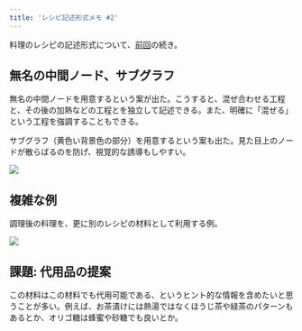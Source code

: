 ```yaml
---
title: 'レシピ記述形式メモ #2'
---
```

料理のレシピの記述形式について、[前回](https://r7kamura.com/articles/2022-05-13-mermaid-recipe-memo)の続き。

無名の中間ノード、サブグラフ
--------------

無名の中間ノードを用意するという案が出た。こうすると、混ぜ合わせる工程と、その後の加熱などの工程とを独立して記述できる。また、明確に「混ぜる」という工程を強調することもできる。

サブグラフ（黄色い背景色の部分）を用意するという案も出た。見た目上のノードが散らばるのを防げ、視覚的な誘導もしやすい。

![](https://lh3.googleusercontent.com/x-Y4-cozKbBBaVbosAe-fB7C_geR4TQ4my5mCwrU082AfFeI39_DiDgFIo_Q-gVEESEiJmFbeHG643wlxhLU5TSpkiiAl00uTRmoT6LZz9nWHAC7D3U8_MmrdRWNNmnBymUsl4rkzTz_iN1sw-N9vrdgKNOPremhG6e53bOOaXMiYFMehO8d0VbdLFXN)

複雑な例
----

調理後の料理を、更に別のレシピの材料として利用する例。

![](https://lh5.googleusercontent.com/1iGnCpUa7OJd2gSb1CmWYbmespbewEJvBHrI_MnG-79iz-2sJE3twdw8Q06iHXq4b624MN8WOCb7noYW9Gy1E97ATohV5CIc_nqcH1Tu-Yxa05z04s6pu98vHlIQ3oKEhZ9PRjnuPpSXK8EP5tXUTPA5NscDC9rt7RYTJ-tuIUJdwdcGdeeGKPIm03iS)

課題: 代用品の提案
----------

この材料はこの材料でも代用可能である、というヒント的な情報を含めたいと思うことが多い。例えば、お茶漬けには熱湯ではなくほうじ茶や緑茶のパターンもあるとか、オリゴ糖は蜂蜜や砂糖でも良いとか。
